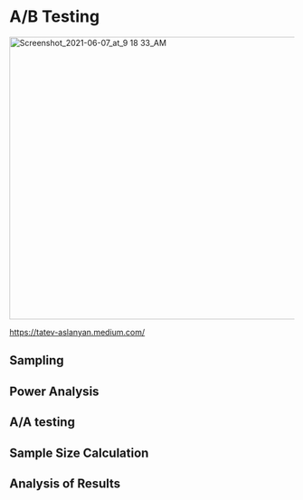

# A/B Testing
<img alt="Screenshot_2021-06-07_at_9 18 33_AM" src="https://user-images.githubusercontent.com/76843403/130661485-8500fcd0-c41e-4899-b6bf-38964fb8257c.jpeg" width="800" height="500" align = "center">

https://tatev-aslanyan.medium.com/

## Sampling

## Power Analysis

## A/A testing 

## Sample Size Calculation

## Analysis of Results
